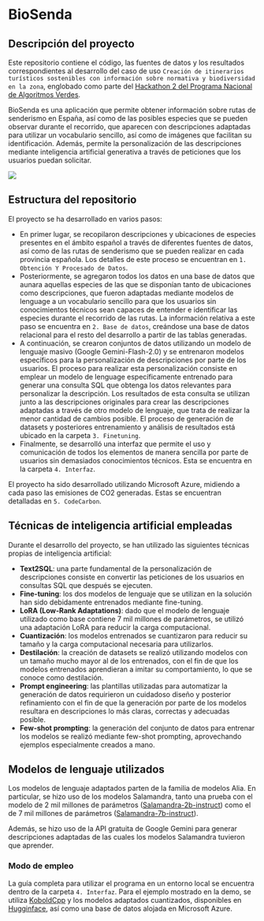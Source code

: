 # BioSenda

## Descripción del proyecto

Este repositorio contiene el código, las fuentes de datos y los resultados correspondientes al desarrollo del caso de uso `Creación de itinerarios turísticos sostenibles con información sobre normativa y biodiversidad en la zona`, englobado como parte del [Hackathon 2 del Programa Nacional de Algoritmos Verdes](https://algoritmosverdes.gob.es/es/hackathon/hackathon-energia-hidropredictiva).

BioSenda es una aplicación que permite obtener información sobre rutas de senderismo en España, así como de las posibles especies que se pueden observar durante el recorrido, que aparecen con descripciones adaptadas para utilizar un vocabulario sencillo, así como de imágenes que facilitan su identificación. Además, permite la personalización de las descripciones mediante inteligencia artificial generativa a través de peticiones que los usuarios puedan solicitar.

![](demo.gif)

## Estructura del repositorio

El proyecto se ha desarrollado en varios pasos:

- En primer lugar, se recopilaron descripciones y ubicaciones de especies presentes en el ámbito español a través de diferentes fuentes de datos, así como de las rutas de senderismo que se pueden realizar en cada provincia española. Los detalles de este proceso se encuentran en `1. Obtención Y Procesado de Datos`.
- Posteriormente, se agregaron todos los datos en una base de datos que aunara aquellas especies de las que se disponían tanto de ubicaciones como descripciones, que fueron adaptadas mediante modelos de lenguage a un vocabulario sencillo para que los usuarios sin conocimientos técnicos sean capaces de entender e identificar las especies durante el recorrido de las rutas. La información relativa a este paso se encuentra en `2. Base de datos`, creándose una base de datos relacional para el resto del desarrollo a partir de las tablas generadas.
- A continuación, se crearon conjuntos de datos utilizando un modelo de lenguaje masivo (Google Gemini-Flash-2.0) y se entrenaron modelos específicos para la personalización de descripciones por parte de los usuarios. El proceso para realizar esta personalización consiste en emplear un modelo de lenguage específicamente entrenado para generar una consulta SQL que obtenga los datos relevantes para personalizar la descripción. Los resultados de esta consulta se utilizan junto a las descripciones originales para crear las descripciones adaptadas a través de otro modelo de lenguaje, que trata de realizar la menor cantidad de cambios posible. El proceso de generación de datasets y posteriores entrenamiento y análisis de resultados está ubicado en la carpeta `3. Finetuning`.
- Finalmente, se desarrolló una interfaz que permite el uso y comunicación de todos los elementos de manera sencilla por parte de usuarios sin demasiados conocimientos técnicos. Esta se encuentra en la carpeta `4. Interfaz`.

El proyecto ha sido desarrollado utilizando Microsoft Azure, midiendo a cada paso las emisiones de CO2 generadas. Estas se encuentran detalladas en `5. CodeCarbon`.

## Técnicas de inteligencia artificial empleadas

Durante el desarrollo del proyecto, se han utilizado las siguientes técnicas propias de inteligencia artificial:

- **Text2SQL**: una parte fundamental de la personalización de descripciones consiste en convertir las peticiones de los usuarios en consultas SQL que después se ejecuten.
- **Fine-tuning**: los dos modelos de lenguaje que se utilizan en la solución han sido debidamente entrenados mediante fine-tuning.
- **LoRA (Low-Rank Adaptations)**: dado que el modelo de lenguaje utilizado como base contiene 7 mil millones de parámetros, se utilizó una adaptación LoRA para reducir la carga computacional.
- **Cuantización**: los modelos entrenados se cuantizaron para reducir su tamaño y la carga computacional necesaria para utilizarlos.
- **Destilación**: la creación de datasets se realizó utilizando modelos con un tamaño mucho mayor al de los entrenados, con el fin de que los modelos entrenados aprendieran a imitar su comportamiento, lo que se conoce como destilación.
- **Prompt engineering**: las plantillas utilizadas para automatizar la generación de datos requirieron un cuidadoso diseño y posterior refinamiento con el fin de que la generación por parte de los modelos resultara en descripciones lo más claras, correctas y adecuadas posible.
- **Few-shot prompting**: la generación del conjunto de datos para entrenar los modelos se realizó mediante few-shot prompting, aprovechando ejemplos especialmente creados a mano.

## Modelos de lenguaje utilizados

Los modelos de lenguaje adaptados parten de la familia de modelos Alia. En particular, se hizo uso de los modelos Salamandra, tanto una prueba con el modelo de 2 mil millones de parámetros ([Salamandra-2b-instruct](https://huggingface.co/BSC-LT/salamandra-2b-instruct)) como el de 7 mil millones de parámetros ([Salamandra-7b-instruct](https://huggingface.co/BSC-LT/salamandra-7b-instruct)).

Además, se hizo uso de la API gratuita de Google Gemini para generar descripciones adaptadas de las cuales los modelos Salamandra tuvieron que aprender.

### Modo de empleo

La guía completa para utilizar el programa en un entorno local se encuentra dentro de la carpeta `4. Interfaz`. Para el ejemplo mostrado en la demo, se utiliza [KoboldCpp](https://github.com/LostRuins/koboldcpp) y los modelos adaptados cuantizados, disponibles en [Hugginface](https://huggingface.co/alberalm), así como una base de datos alojada en Microsoft Azure.